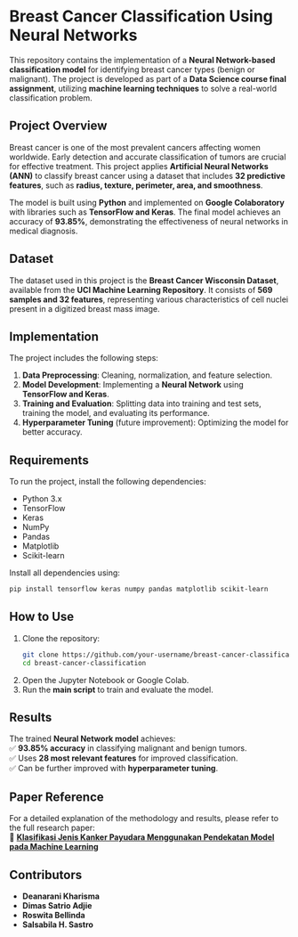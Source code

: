 # **Breast Cancer Classification Using Neural Networks**  

This repository contains the implementation of a **Neural Network-based classification model** for identifying breast cancer types (benign or malignant). The project is developed as part of a **Data Science course final assignment**, utilizing **machine learning techniques** to solve a real-world classification problem.  

## **Project Overview**  
Breast cancer is one of the most prevalent cancers affecting women worldwide. Early detection and accurate classification of tumors are crucial for effective treatment. This project applies **Artificial Neural Networks (ANN)** to classify breast cancer using a dataset that includes **32 predictive features**, such as **radius, texture, perimeter, area, and smoothness**.  

The model is built using **Python** and implemented on **Google Colaboratory** with libraries such as **TensorFlow and Keras**. The final model achieves an accuracy of **93.85%**, demonstrating the effectiveness of neural networks in medical diagnosis.  

## **Dataset**  
The dataset used in this project is the **Breast Cancer Wisconsin Dataset**, available from the **UCI Machine Learning Repository**. It consists of **569 samples and 32 features**, representing various characteristics of cell nuclei present in a digitized breast mass image.  

## **Implementation**  
The project includes the following steps:  
1. **Data Preprocessing**: Cleaning, normalization, and feature selection.  
2. **Model Development**: Implementing a **Neural Network** using **TensorFlow and Keras**.  
3. **Training and Evaluation**: Splitting data into training and test sets, training the model, and evaluating its performance.  
4. **Hyperparameter Tuning** (future improvement): Optimizing the model for better accuracy.  

## **Requirements**  
To run the project, install the following dependencies:  
- Python 3.x  
- TensorFlow  
- Keras  
- NumPy  
- Pandas  
- Matplotlib  
- Scikit-learn  

Install all dependencies using:  
```bash
pip install tensorflow keras numpy pandas matplotlib scikit-learn
```  

## **How to Use**  
1. Clone the repository:  
   ```bash
   git clone https://github.com/your-username/breast-cancer-classification.git
   cd breast-cancer-classification
   ```  
2. Open the Jupyter Notebook or Google Colab.  
3. Run the **main script** to train and evaluate the model.  

## **Results**  
The trained **Neural Network model** achieves:  
✅ **93.85% accuracy** in classifying malignant and benign tumors.  
✅ Uses **28 most relevant features** for improved classification.  
✅ Can be further improved with **hyperparameter tuning**.  

## **Paper Reference**  
For a detailed explanation of the methodology and results, please refer to the full research paper:  
📄 **[Klasifikasi Jenis Kanker Payudara Menggunakan Pendekatan Model pada Machine Learning](./Klasifikasi_Jenis_Kanker_Payudara.pdf)**  

## **Contributors**  
- **Deanarani Kharisma**  
- **Dimas Satrio Adjie**  
- **Roswita Bellinda**  
- **Salsabila H. Sastro**  
